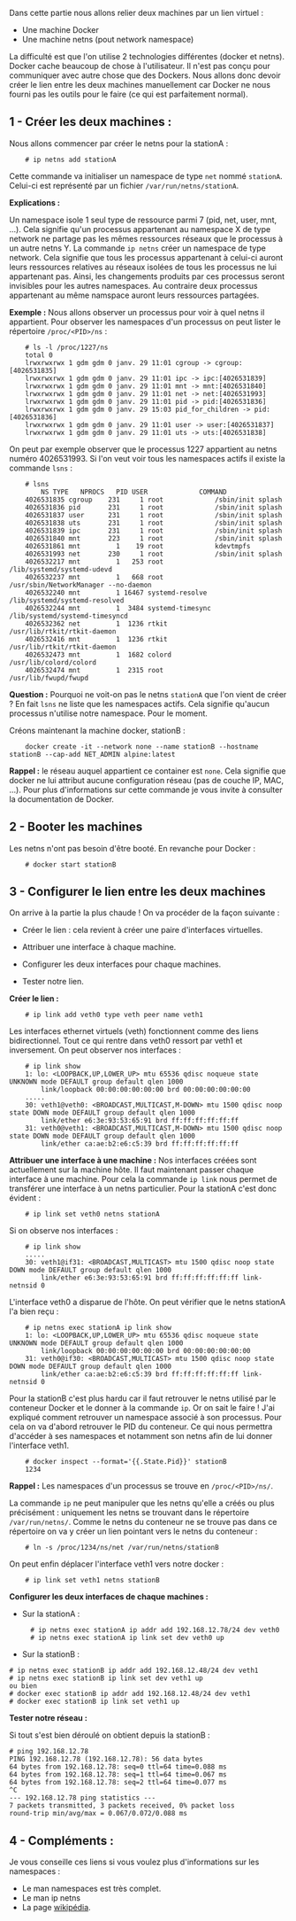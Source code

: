 Dans cette partie nous allons relier deux machines par un lien virtuel :

* Une machine Docker
* Une machine netns (pout network namespace)

La difficulté est que l'on utilise 2 technologies différentes (docker et netns). Docker cache beaucoup de chose à l'utilisateur. Il n'est pas conçu pour communiquer avec autre chose que des Dockers. Nous allons donc devoir créer le lien entre les deux machines manuellement car Docker ne nous fourni pas les outils pour le faire (ce qui est parfaitement normal).

## 1 - Créer les deux machines :

Nous allons commencer par créer le netns pour la stationA :

		# ip netns add stationA

Cette commande va initialiser un namespace de type `net` nommé `stationA`. Celui-ci est représenté par un fichier `/var/run/netns/stationA`.

**Explications :**

Un namespace isole 1 seul type de ressource parmi 7 (pid, net, user, mnt, ...). Cela signifie qu'un processus appartenant au namespace X de type network ne partage pas les mêmes ressources réseaux que le processus à un autre netns Y. 
La commande `ip netns` créer un namespace de type network. Cela signifie que tous les processus appartenant à celui-ci auront leurs ressources relatives au réseaux isolées de tous les processus ne lui appartenant pas. Ainsi, les changements produits par ces processus seront invisibles pour les autres namespaces. Au contraire deux processus appartenant au même namspace auront leurs ressources partagées.

**Exemple :** Nous allons observer un processus pour voir à quel netns il appartient. Pour observer les namespaces d'un processus on peut lister le répertoire `/proc/<PID>/ns` :

		# ls -l /proc/1227/ns
		total 0
		lrwxrwxrwx 1 gdm gdm 0 janv. 29 11:01 cgroup -> cgroup:[4026531835]
		lrwxrwxrwx 1 gdm gdm 0 janv. 29 11:01 ipc -> ipc:[4026531839]
		lrwxrwxrwx 1 gdm gdm 0 janv. 29 11:01 mnt -> mnt:[4026531840]
		lrwxrwxrwx 1 gdm gdm 0 janv. 29 11:01 net -> net:[4026531993]
		lrwxrwxrwx 1 gdm gdm 0 janv. 29 11:01 pid -> pid:[4026531836]
		lrwxrwxrwx 1 gdm gdm 0 janv. 29 15:03 pid_for_children -> pid:[4026531836]
		lrwxrwxrwx 1 gdm gdm 0 janv. 29 11:01 user -> user:[4026531837]
		lrwxrwxrwx 1 gdm gdm 0 janv. 29 11:01 uts -> uts:[4026531838]

On peut par exemple observer que le processus 1227 appartient au netns numéro 4026531993. Si l'on veut voir tous les namespaces actifs il existe la commande `lsns` :

		# lsns
			NS TYPE   NPROCS   PID USER             COMMAND
		4026531835 cgroup    231     1 root             /sbin/init splash
		4026531836 pid       231     1 root             /sbin/init splash
		4026531837 user      231     1 root             /sbin/init splash
		4026531838 uts       231     1 root             /sbin/init splash
		4026531839 ipc       231     1 root             /sbin/init splash
		4026531840 mnt       223     1 root             /sbin/init splash
		4026531861 mnt         1    19 root             kdevtmpfs
		4026531993 net       230     1 root             /sbin/init splash
		4026532217 mnt         1   253 root             /lib/systemd/systemd-udevd
		4026532237 mnt         1   668 root             /usr/sbin/NetworkManager --no-daemon
		4026532240 mnt         1 16467 systemd-resolve  /lib/systemd/systemd-resolved
		4026532244 mnt         1  3484 systemd-timesync /lib/systemd/systemd-timesyncd
		4026532362 net         1  1236 rtkit            /usr/lib/rtkit/rtkit-daemon
		4026532416 mnt         1  1236 rtkit            /usr/lib/rtkit/rtkit-daemon
		4026532473 mnt         1  1682 colord           /usr/lib/colord/colord
		4026532474 mnt         1  2315 root             /usr/lib/fwupd/fwupd		

**Question :** Pourquoi ne voit-on pas le netns `stationA` que l'on vient de créer ? En fait `lsns` ne liste que les namespaces actifs. Cela signifie qu'aucun processus n'utilise notre namespace. Pour le moment.

Créons maintenant la machine docker, stationB :

		docker create -it --network none --name stationB --hostname stationB --cap-add NET_ADMIN alpine:latest   

**Rappel :** le réseau auquel appartient ce container est `none`. Cela signifie que docker ne lui attribut aucune configuration réseau (pas de couche IP, MAC, ...). Pour plus d'informations sur cette commande je vous invite à consulter la documentation de Docker.

## 2 - Booter les machines

Les netns n'ont pas besoin d'être booté. En revanche pour Docker :

		# docker start stationB

## 3 - Configurer le lien entre les deux machines

On arrive à la partie la plus chaude ! On va procéder de la façon suivante :

* Créer le lien : cela revient à créer une paire d'interfaces virtuelles.

* Attribuer une interface à chaque machine.

* Configurer les deux interfaces pour chaque machines.

* Tester notre lien.

**Créer le lien :**

		# ip link add veth0 type veth peer name veth1

Les interfaces ethernet virtuels (veth) fonctionnent comme des liens bidirectionnel. Tout ce qui rentre dans veth0 ressort par veth1 et inversement. On peut observer nos interfaces :

		# ip link show            
		1: lo: <LOOPBACK,UP,LOWER_UP> mtu 65536 qdisc noqueue state UNKNOWN mode DEFAULT group default qlen 1000
		    link/loopback 00:00:00:00:00:00 brd 00:00:00:00:00:00
		.....
		30: veth1@veth0: <BROADCAST,MULTICAST,M-DOWN> mtu 1500 qdisc noop state DOWN mode DEFAULT group default qlen 1000
		    link/ether e6:3e:93:53:65:91 brd ff:ff:ff:ff:ff:ff
		31: veth0@veth1: <BROADCAST,MULTICAST,M-DOWN> mtu 1500 qdisc noop state DOWN mode DEFAULT group default qlen 1000
		    link/ether ca:ae:b2:e6:c5:39 brd ff:ff:ff:ff:ff:ff

**Attribuer une interface à une machine :**
Nos interfaces créées sont actuellement sur la machine hôte. Il faut maintenant passer chaque interface à une machine. Pour cela la commande `ip link` nous permet de transférer une interface à un netns particulier. Pour la stationA c'est donc évident :

		# ip link set veth0 netns stationA

Si on observe nos interfaces :

		# ip link show
		.....
		30: veth1@if31: <BROADCAST,MULTICAST> mtu 1500 qdisc noop state DOWN mode DEFAULT group default qlen 1000
		    link/ether e6:3e:93:53:65:91 brd ff:ff:ff:ff:ff:ff link-netnsid 0

L'interface veth0 a disparue de l'hôte. On peut vérifier que le netns stationA l'a bien reçu :

		# ip netns exec stationA ip link show
		1: lo: <LOOPBACK,UP,LOWER_UP> mtu 65536 qdisc noqueue state UNKNOWN mode DEFAULT group default qlen 1000
		    link/loopback 00:00:00:00:00:00 brd 00:00:00:00:00:00
		31: veth0@if30: <BROADCAST,MULTICAST> mtu 1500 qdisc noop state DOWN mode DEFAULT group default qlen 1000
		    link/ether ca:ae:b2:e6:c5:39 brd ff:ff:ff:ff:ff:ff link-netnsid 0


Pour la stationB c'est plus hardu car il faut retrouver le netns utilisé par le conteneur Docker et le donner à la commande `ip`. Or on sait le faire ! J'ai expliqué comment retrouver un namespace associé à son processus. Pour cela on va d'abord retrouver le PID du conteneur. Ce qui nous permettra d'accéder à ses namespaces et notamment son netns afin de lui donner l'interface veth1.

		# docker inspect --format='{{.State.Pid}}' stationB
		1234

__Rappel :__ Les namespaces d'un processus se trouve en `/proc/<PID>/ns/`.

La commande `ip` ne peut manipuler que les netns qu'elle a créés ou plus précisément : uniquement les netns se trouvant dans le répertoire `/var/run/netns/`. Comme le netns du conteneur ne se trouve pas dans ce répertoire on va y créer un lien pointant vers le netns du conteneur :

		# ln -s /proc/1234/ns/net /var/run/netns/stationB

On peut enfin déplacer l'interface veth1 vers notre docker :

		# ip link set veth1 netns stationB

**Configurer les deux interfaces de chaque machines :**

* Sur la stationA :

		# ip netns exec stationA ip addr add 192.168.12.78/24 dev veth0
		# ip netns exec stationA ip link set dev veth0 up

* Sur la stationB :

```
# ip netns exec stationB ip addr add 192.168.12.48/24 dev veth1
# ip netns exec stationB ip link set dev veth1 up
ou bien 
# docker exec stationB ip addr add 192.168.12.48/24 dev veth1
# docker exec stationB ip link set veth1 up
```

**Tester notre réseau :**

Si tout s'est bien déroulé on obtient depuis la stationB :

```
# ping 192.168.12.78
PING 192.168.12.78 (192.168.12.78): 56 data bytes
64 bytes from 192.168.12.78: seq=0 ttl=64 time=0.088 ms
64 bytes from 192.168.12.78: seq=1 ttl=64 time=0.067 ms
64 bytes from 192.168.12.78: seq=2 ttl=64 time=0.077 ms
^C
--- 192.168.12.78 ping statistics ---
7 packets transmitted, 3 packets received, 0% packet loss
round-trip min/avg/max = 0.067/0.072/0.088 ms
```

## 4 - Compléments :


Je vous conseille ces liens si vous voulez plus d'informations sur les namespaces :

* Le man namespaces est très complet.
* Le man ip netns
* La page [wikipédia](https://en.wikipedia.org/wiki/Linux_namespaces).